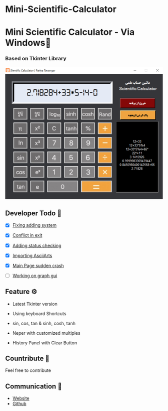 # Mini-Scientific-Calculator

# Mini Scientific Calculator - Via Windows📑
### Based on Tkinter Library

![index.png](img/rmimg/index.png)

## Developer Todo 📝
- [x] [Fixing adding system]()
- [x] [Conflict in exit]()
- [x] [Adding status checking]()
- [x] [Importing AsciiArts]()
- [x] [Main Page sudden crash]()
- [ ] [Working on graph gui]()


## Feature ⚙

* Latest Tkinter version
* Using keyboard Shortcuts

* sin, cos, tan & sinh, cosh, tanh
* Neper with customized multiples
* History Panel with Clear Button


## Countribute 🤝
Feel free to contribute

## Communication 💌
* [Website](https://www.pariya-tavangar.ir)
* [Github](https://github.com/Ptavangar)
